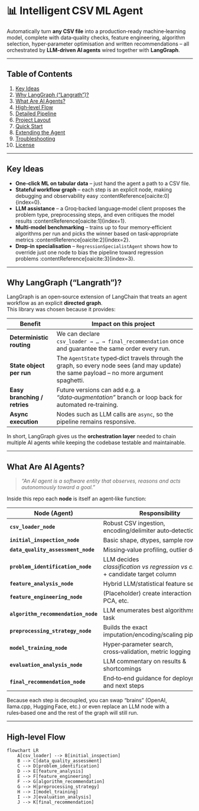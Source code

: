 # 📊 Intelligent CSV ML Agent

Automatically turn **any CSV file** into a production‑ready machine‑learning model, complete with data‑quality checks, feature engineering, algorithm selection, hyper‑parameter optimisation and written recommendations – all orchestrated by **LLM‑driven AI agents** wired together with **LangGraph**.

---

## Table of Contents
1. [Key Ideas](#key-ideas)
2. [Why LangGraph (“Langrath”)?](#why-langgraph-langraph)
3. [What Are AI Agents?](#what-are-ai-agents)
4. [High‑level Flow](#high-level-flow)
5. [Detailed Pipeline](#detailed-pipeline)
6. [Project Layout](#project-layout)
7. [Quick Start](#quick-start)
8. [Extending the Agent](#extending-the-agent)
9. [Troubleshooting](#troubleshooting)
10. [License](#license)

---

## Key Ideas
* **One‑click ML on tabular data** – just hand the agent a path to a CSV file.
* **Stateful workflow graph** – each step is an explicit node, making debugging and observability easy :contentReference[oaicite:0]{index=0}.
* **LLM assistance** – a Groq‑backed language‑model client proposes the problem type, preprocessing steps, and even critiques the model results :contentReference[oaicite:1]{index=1}.
* **Multi‑model benchmarking** – trains up to four memory‑efficient algorithms per run and picks the winner based on task‑appropriate metrics :contentReference[oaicite:2]{index=2}.
* **Drop‑in specialisation** – `RegressionSpecialistAgent` shows how to override just one node to bias the pipeline toward regression problems :contentReference[oaicite:3]{index=3}.

---

## Why LangGraph (“Langrath”)?
LangGraph is an open‑source extension of LangChain that treats an agent workflow as an explicit **directed graph**.  
This library was chosen because it provides:

| Benefit | Impact on this project |
|---------|-----------------------|
| **Deterministic routing** | We can declare `csv_loader → … → final_recommendation` once and guarantee the same order every run. |
| **State object per run** | The `AgentState` typed‑dict travels through the graph, so every node sees (and may update) the same payload – no more argument spaghetti. |
| **Easy branching / retries** | Future versions can add e.g. a *“data‑augmentation”* branch or loop back for automated re‑training. |
| **Async execution** | Nodes such as LLM calls are `async`, so the pipeline remains responsive. |

In short, LangGraph gives us the **orchestration layer** needed to chain multiple AI agents while keeping the codebase testable and maintainable.

---

## What Are AI Agents?
> *“An AI agent is a software entity that observes, reasons and acts autonomously toward a goal.”*

Inside this repo each **node** is itself an agent‑like function:

| Node (Agent) | Responsibility |
|--------------|----------------|
| **`csv_loader_node`** | Robust CSV ingestion, encoding/delimiter auto‑detection |
| **`initial_inspection_node`** | Basic shape, dtypes, sample rows |
| **`data_quality_assessment_node`** | Missing‑value profiling, outlier detection |
| **`problem_identification_node`** | LLM decides *classification vs regression vs clustering* + candidate target column |
| **`feature_analysis_node`** | Hybrid LLM/statistical feature selection |
| **`feature_engineering_node`** | (Placeholder) create interaction terms, PCA, etc. |
| **`algorithm_recommendation_node`** | LLM enumerates best algorithms for the task |
| **`preprocessing_strategy_node`** | Builds the exact imputation/encoding/scaling pipeline |
| **`model_training_node`** | Hyper‑parameter search, cross‑validation, metric logging |
| **`evaluation_analysis_node`** | LLM commentary on results & shortcomings |
| **`final_recommendation_node`** | End‑to‑end guidance for deployment and next steps |

Because each step is decoupled, you can swap “brains” (OpenAI, llama.cpp, Hugging Face, etc.) or even replace an LLM node with a rules‑based one and the rest of the graph will still run.

---

## High‑level Flow

```mermaid
flowchart LR
    A[csv_loader] --> B[initial_inspection]
    B --> C[data_quality_assessment]
    C --> D[problem_identification]
    D --> E[feature_analysis]
    E --> F[feature_engineering]
    F --> G[algorithm_recommendation]
    G --> H[preprocessing_strategy]
    H --> I[model_training]
    I --> J[evaluation_analysis]
    J --> K[final_recommendation]

